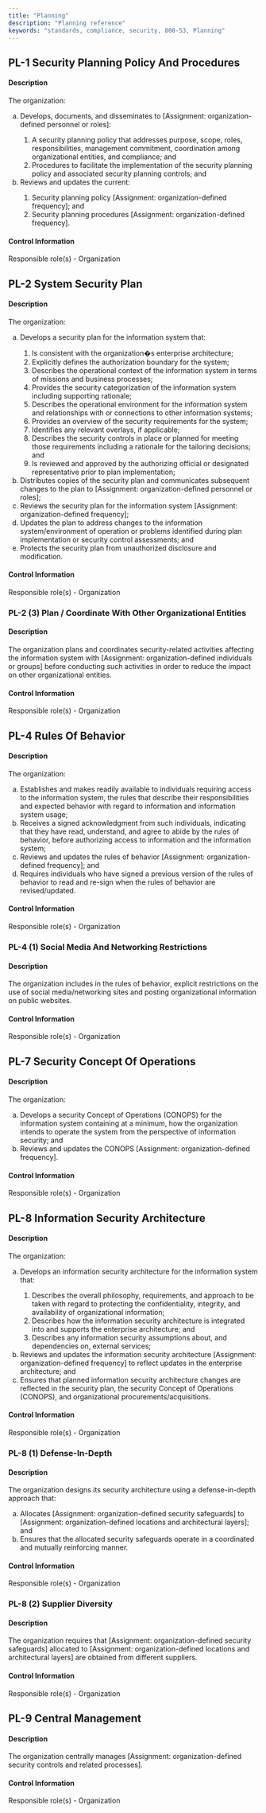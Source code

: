 ```yaml
---
title: "Planning"
description: "Planning reference"
keywords: "standards, compliance, security, 800-53, Planning"
---
```


## PL-1 Security Planning Policy And Procedures

#### Description

The organization:
<ol type="a">
<li>Develops, documents, and disseminates to [Assignment: organization-defined personnel or roles]:</li>

<ol type="1">
<li>A security planning policy that addresses purpose, scope, roles, responsibilities, management commitment, coordination among organizational entities, and compliance; and</li>
<li>Procedures to facilitate the implementation of the security planning policy and associated security planning controls; and</li>
</ol>
<li>Reviews and updates the current:</li>

<ol type="1">
<li>Security planning policy [Assignment: organization-defined frequency]; and</li>
<li>Security planning procedures [Assignment: organization-defined frequency].</li>
</ol>
</ol>

#### Control Information

Responsible role(s) - Organization

## PL-2 System Security Plan

#### Description

The organization:
<ol type="a">
<li>Develops a security plan for the information system that:</li>

<ol type="1">
<li>Is consistent with the organization�s enterprise architecture;</li>
<li>Explicitly defines the authorization boundary for the system;</li>
<li>Describes the operational context of the information system in terms of missions and business processes;</li>
<li>Provides the security categorization of the information system including supporting rationale;</li>
<li>Describes the operational environment for the information system and relationships with or connections to other information systems;</li>
<li>Provides an overview of the security requirements for the system;</li>
<li>Identifies any relevant overlays, if applicable;</li>
<li>Describes the security controls in place or planned for meeting those requirements including a rationale for the tailoring decisions; and</li>
<li>Is reviewed and approved by the authorizing official or designated representative prior to plan implementation;</li>
</ol>
<li>Distributes copies of the security plan and communicates subsequent changes to the plan to [Assignment: organization-defined personnel or roles];</li>
<li>Reviews the security plan for the information system [Assignment: organization-defined frequency];</li>
<li>Updates the plan to address changes to the information system/environment of operation or problems identified during plan implementation or security control assessments; and</li>
<li>Protects the security plan from unauthorized disclosure and modification.</li>
</ol>

#### Control Information

Responsible role(s) - Organization

### PL-2 (3) Plan / Coordinate With Other Organizational Entities

#### Description

The organization plans and coordinates security-related activities affecting the information system with [Assignment: organization-defined individuals or groups] before conducting such activities in order to reduce the impact on other organizational entities.

#### Control Information

Responsible role(s) - Organization

## PL-4 Rules Of Behavior

#### Description

The organization:
<ol type="a">
<li>Establishes and makes readily available to individuals requiring access to the information system, the rules that describe their responsibilities and expected behavior with regard to information and information system usage;</li>
<li>Receives a signed acknowledgment from such individuals, indicating that they have read, understand, and agree to abide by the rules of behavior, before authorizing access to information and the information system;</li>
<li>Reviews and updates the rules of behavior [Assignment: organization-defined frequency]; and</li>
<li>Requires individuals who have signed a previous version of the rules of behavior to read and re-sign when the rules of behavior are revised/updated.</li>
</ol>

#### Control Information

Responsible role(s) - Organization

### PL-4 (1) Social Media And Networking Restrictions

#### Description

The organization includes in the rules of behavior, explicit restrictions on the use of social media/networking sites and posting organizational information on public websites.

#### Control Information

Responsible role(s) - Organization

## PL-7 Security Concept Of Operations

#### Description

The organization:
<ol type="a">
<li>Develops a security Concept of Operations (CONOPS) for the information system containing at a minimum, how the organization intends to operate the system from the perspective of information security; and</li>
<li>Reviews and updates the CONOPS [Assignment: organization-defined frequency].</li>
</ol>

#### Control Information

Responsible role(s) - Organization

## PL-8 Information Security Architecture

#### Description

The organization:
<ol type="a">
<li>Develops an information security architecture for the information system that:</li>

<ol type="1">
<li>Describes the overall philosophy, requirements, and approach to be taken with regard to protecting the confidentiality, integrity, and availability of organizational information;</li>
<li>Describes how the information security architecture is integrated into and supports the enterprise architecture; and</li>
<li>Describes any information security assumptions about, and dependencies on, external services;</li>
</ol>
<li>Reviews and updates the information security architecture [Assignment: organization-defined frequency] to reflect updates in the enterprise architecture; and</li>
<li>Ensures that planned information security architecture changes are reflected in the security plan, the security Concept of Operations (CONOPS), and organizational procurements/acquisitions.</li>
</ol>

#### Control Information

Responsible role(s) - Organization

### PL-8 (1) Defense-In-Depth

#### Description

The organization designs its security architecture using a defense-in-depth approach that:
<ol type="a">
<li>Allocates [Assignment: organization-defined security safeguards] to [Assignment: organization-defined locations and architectural layers]; and</li>
<li>Ensures that the allocated security safeguards operate in a coordinated and mutually reinforcing manner.</li>
</ol>

#### Control Information

Responsible role(s) - Organization

### PL-8 (2) Supplier Diversity

#### Description

The organization requires that [Assignment: organization-defined security safeguards] allocated to [Assignment: organization-defined locations and architectural layers] are obtained from different suppliers.

#### Control Information

Responsible role(s) - Organization

## PL-9 Central Management

#### Description

The organization centrally manages [Assignment: organization-defined security controls and related processes].

#### Control Information

Responsible role(s) - Organization

